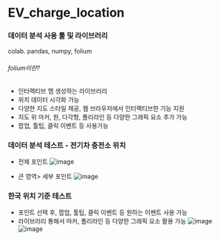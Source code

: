 # EV_charge_location
### 데이터 분석 사용 툴 및 라이브러리
colab. pandas, numpy, folium

###### folium이란?
- 인터렉티브 맴 생성하는 라이브러리
- 위치 데이터 시각화 가능
- 다양한 지도 스타일 제공, 웹 브라우저에서 인터랙티브한 기능 지원
- 지도 위 마커, 원, 다각형, 폴리라인 등 다양한 그래픽 요소 추가 가능
- 팝업, 툴팁, 클릭 이벤트 등 사용가능

### 데이터 분석 테스트 - 전기차 충전소 위치

- 전체 포인트
![image](https://github.com/seonghyeonOrNot/EV_charge_location/assets/37067531/c87187af-0175-42e2-94d1-85b80f13c700)

- 큰 영역> 세부 포인트
![image](https://github.com/seonghyeonOrNot/EV_charge_location/assets/37067531/e076df1c-9ac7-4b45-a67d-125d3661bd8e)


### 한국 위치 기준 테스트
- 포인트 선택 후, 팝업, 툴팁, 클릭 이벤트 등 원하는 이벤트 사용 가능
- 라이브러리 통해서 마커, 폴리라인 등 다양한 그래픽 요소 활용 가능
![image](https://github.com/seonghyeonOrNot/EV_charge_location/assets/37067531/4d1549d6-7194-4e09-bf99-cf3fc18525ae)
![image](https://github.com/seonghyeonOrNot/EV_charge_location/assets/37067531/72c8b6da-ce77-4652-8c74-0e0454438f41)

